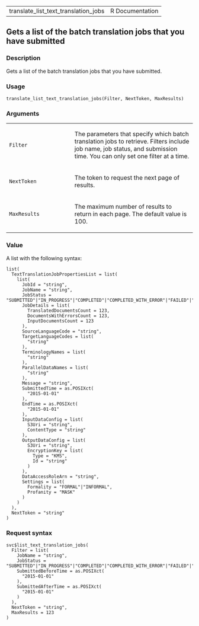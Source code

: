 <table style="width: 100%;">
<tbody>
<tr class="odd">
<td>translate_list_text_translation_jobs</td>
<td style="text-align: right;">R Documentation</td>
</tr>
</tbody>
</table>

## Gets a list of the batch translation jobs that you have submitted

### Description

Gets a list of the batch translation jobs that you have submitted.

### Usage

    translate_list_text_translation_jobs(Filter, NextToken, MaxResults)

### Arguments

<table>
<colgroup>
<col style="width: 35%" />
<col style="width: 65%" />
</colgroup>
<tbody>
<tr class="odd">
<td><code
id="translate_list_text_translation_jobs_:_Filter">Filter</code></td>
<td><p>The parameters that specify which batch translation jobs to
retrieve. Filters include job name, job status, and submission time. You
can only set one filter at a time.</p></td>
</tr>
<tr class="even">
<td><code
id="translate_list_text_translation_jobs_:_NextToken">NextToken</code></td>
<td><p>The token to request the next page of results.</p></td>
</tr>
<tr class="odd">
<td><code
id="translate_list_text_translation_jobs_:_MaxResults">MaxResults</code></td>
<td><p>The maximum number of results to return in each page. The default
value is 100.</p></td>
</tr>
</tbody>
</table>

### Value

A list with the following syntax:

    list(
      TextTranslationJobPropertiesList = list(
        list(
          JobId = "string",
          JobName = "string",
          JobStatus = "SUBMITTED"|"IN_PROGRESS"|"COMPLETED"|"COMPLETED_WITH_ERROR"|"FAILED"|"STOP_REQUESTED"|"STOPPED",
          JobDetails = list(
            TranslatedDocumentsCount = 123,
            DocumentsWithErrorsCount = 123,
            InputDocumentsCount = 123
          ),
          SourceLanguageCode = "string",
          TargetLanguageCodes = list(
            "string"
          ),
          TerminologyNames = list(
            "string"
          ),
          ParallelDataNames = list(
            "string"
          ),
          Message = "string",
          SubmittedTime = as.POSIXct(
            "2015-01-01"
          ),
          EndTime = as.POSIXct(
            "2015-01-01"
          ),
          InputDataConfig = list(
            S3Uri = "string",
            ContentType = "string"
          ),
          OutputDataConfig = list(
            S3Uri = "string",
            EncryptionKey = list(
              Type = "KMS",
              Id = "string"
            )
          ),
          DataAccessRoleArn = "string",
          Settings = list(
            Formality = "FORMAL"|"INFORMAL",
            Profanity = "MASK"
          )
        )
      ),
      NextToken = "string"
    )

### Request syntax

    svc$list_text_translation_jobs(
      Filter = list(
        JobName = "string",
        JobStatus = "SUBMITTED"|"IN_PROGRESS"|"COMPLETED"|"COMPLETED_WITH_ERROR"|"FAILED"|"STOP_REQUESTED"|"STOPPED",
        SubmittedBeforeTime = as.POSIXct(
          "2015-01-01"
        ),
        SubmittedAfterTime = as.POSIXct(
          "2015-01-01"
        )
      ),
      NextToken = "string",
      MaxResults = 123
    )
